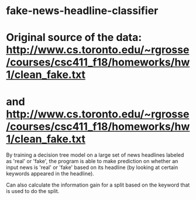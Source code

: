 # fake-news-headline-classifier
# Original source of the data: http://www.cs.toronto.edu/~rgrosse/courses/csc411_f18/homeworks/hw1/clean_fake.txt
# and http://www.cs.toronto.edu/~rgrosse/courses/csc411_f18/homeworks/hw1/clean_fake.txt 

By training a decision tree model on a large set of news headlines labeled as 'real' or 'fake', the program is able to make prediction on whether an input news is 'real' or 'fake' based on its headline (by looking at certain keywords appeared in the headline).

Can also calculate the information gain for a split based on the keyword that is used to do the split.
